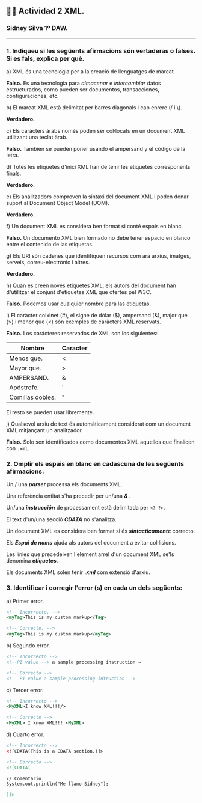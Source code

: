 ## 👩‍💻 Actividad 2 XML.
### Sidney Silva 1º DAW.
---
### **1. Indiqueu si les següents afirmacions són vertaderas o falses. Si es fals, explica per què.**

a) XML és una tecnologia per a la creació de llenguatges de marcat.

**Falso.** Es una tecnologia para *almacenar* e *intercambiar* datos estructurados, como pueden ser documentos, transacciones, configuraciones, etc.

b) El marcat XML està delimitat per barres diagonals i cap enrere (/ i \\).

**Verdadero.**

c) Els caràcters àrabs només poden ser col·locats en un document XML utilitzant una teclat àrab.

**Falso.** También se pueden poner usando el ampersand y el código de la letra.

d) Totes les etiquetes d'inici XML han de tenir les etiquetes corresponents finals.

**Verdadero.**

e) Els analitzadors comproven la  sintaxi del document XML i poden donar suport al Document Object Model (DOM).

**Verdadero.**

f) Un document XML es considera ben format si conté espais en blanc.

**Falso.** Un documento XML bien formado no debe tener espacio en blanco entre el contenido de las etiquetas.

g) Els URI són cadenes que identifiquen recursos com ara arxius, imatges, serveis, correu-electrònic i altres.

**Verdadero.**

h) Quan es creen noves etiquetes XML, els autors del document han d'utilitzar el conjunt d'etiquetes XML que ofertes pel W3C.

**Falso.** Podemos usar cualquier nombre para las etiquetas.

i) El caràcter coixinet (#), el signe de dòlar ($), ampersand (&), major que (>) i menor que (<) són exemples de caràcters XML reservats.

**Falso.** Los carácteres reservados de XML son los siguientes:

| Nombre | Caracter |
|--------|----------|
|Menos que. | < |
|Mayor que. | > |
|AMPERSAND. | & |
|Apóstrofe. | ' |
|Comillas dobles. | " |

El resto se pueden usar libremente.

j) Qualsevol arxiu de text és automàticament considerat com un document XML mitjançant un analitzador.

**Falso.** Solo son identificados como documentos XML aquellos que finalicen con `.xml`.

### **2. Omplir els espais en blanc en cadascuna de les següents afirmacions.**

Un / una ***parser*** processa els documents XML.

Una referència entitat s'ha precedir per un/una	***&*** .

Un/una ***instrucción*** 	de processament està delimitada per `<? ?>`.

El text d'un/una secció ***CDATA*** no s'analitza.

Un document XML es considera ben format si és ***sintacticamente*** correcto.

Els ***Espai de noms*** ajuda als autors del document a evitar col·lisions.

Les línies que precedeixen l'element arrel d'un document XML se'ls denomina	***etiquetes***.

Els documents XML solen tenir ***.xml*** com extensió d'arxiu.


### **3. Identificar i corregir l'error (s) en cada un dels següents:**
a) Primer  error.
```xml
<!-- Incorrecto. -->
<myTag>This is my custom markup</Tag>

<!-- Correcto. -->
<myTag>This is my custom markup</myTag>
```
b) Segundo error.
```xml
<!-- Incorrecto -->
<!--PI value --> a sample processing instruction →

<!-- Correcto -->
<!-- PI value a sample processing intruction -->
```
c) Tercer error.
```xml
<!-- Incorrecto -->
<MyXML>I know XML!!!/>

<!-- Correcto -->
<MyXML> I know XML!!! <MyXML>
```
d) Cuarto error.
```xml
<!-- Incorrecto -->
<![CDATA(This is a CDATA section.)]>

<!-- Correcto -->
<![CDATA[

// Comentario
System.out.println("Me llamo Sidney");

]]>
```




